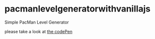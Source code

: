 # pacmanlevelgeneratorwithvanillajs

Simple PacMan Level Generator

please take a look at [the codePen](https://codepen.io/mahagugu/full/YLzdGQ/)
